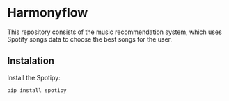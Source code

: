 # Harmonyflow

This repository consists of the music recommendation system, which uses Spotify songs data to choose the best songs for the user.

## Instalation

Install the Spotipy:

```bash
pip install spotipy
```
